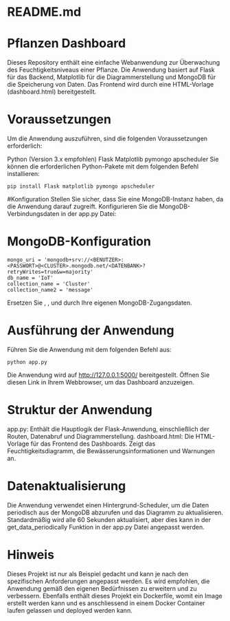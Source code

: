 # README.md
# Pflanzen Dashboard
Dieses Repository enthält eine einfache Webanwendung zur Überwachung des Feuchtigkeitsniveaus einer Pflanze. Die Anwendung basiert auf Flask für das Backend, Matplotlib für die Diagrammerstellung und MongoDB für die Speicherung von Daten. Das Frontend wird durch eine HTML-Vorlage (dashboard.html) bereitgestellt.

# Voraussetzungen
Um die Anwendung auszuführen, sind die folgenden Voraussetzungen erforderlich:

Python (Version 3.x empfohlen)
Flask
Matplotlib
pymongo
apscheduler
Sie können die erforderlichen Python-Pakete mit dem folgenden Befehl installieren:

```
pip install Flask matplotlib pymongo apscheduler
```

#Konfiguration
Stellen Sie sicher, dass Sie eine MongoDB-Instanz haben, da die Anwendung darauf zugreift. Konfigurieren Sie die MongoDB-Verbindungsdaten in der app.py Datei:


# MongoDB-Konfiguration
```
mongo_uri = 'mongodb+srv://<BENUTZER>:<PASSWORT>@<CLUSTER>.mongodb.net/<DATENBANK>?retryWrites=true&w=majority'
db_name = 'IoT'
collection_name = 'Cluster'
collection_name2 = 'message'
```
Ersetzen Sie <BENUTZER>, <PASSWORT>, <CLUSTER> und <DATENBANK> durch Ihre eigenen MongoDB-Zugangsdaten.

# Ausführung der Anwendung
Führen Sie die Anwendung mit dem folgenden Befehl aus:

```
python app.py
```

Die Anwendung wird auf http://127.0.0.1:5000/ bereitgestellt. Öffnen Sie diesen Link in Ihrem Webbrowser, um das Dashboard anzuzeigen.

# Struktur der Anwendung
app.py: Enthält die Hauptlogik der Flask-Anwendung, einschließlich der Routen, Datenabruf und Diagrammerstellung.
dashboard.html: Die HTML-Vorlage für das Frontend des Dashboards. Zeigt das Feuchtigkeitsdiagramm, die Bewässerungsinformationen und Warnungen an.

# Datenaktualisierung
Die Anwendung verwendet einen Hintergrund-Scheduler, um die Daten periodisch aus der MongoDB abzurufen und das Diagramm zu aktualisieren. Standardmäßig wird alle 60 Sekunden aktualisiert, aber dies kann in der get_data_periodically Funktion in der app.py Datei angepasst werden.

# Hinweis
Dieses Projekt ist nur als Beispiel gedacht und kann je nach den spezifischen Anforderungen angepasst werden. Es wird empfohlen, die Anwendung gemäß den eigenen Bedürfnissen zu erweitern und zu verbessern. Ebenfalls enthält dieses Projekt ein Dockerfile, womit ein Image erstellt werden kann und es anschliessend in einem Docker Container laufen gelassen und deployed werden kann.
